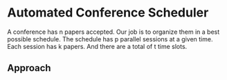 # Automated Conference Scheduler

A  conference has  n  papers  accepted.  Our  job  is  to  organize  them  in  a  best  possible  schedule. 
The schedule has p parallel sessions at a given time. Each session has k papers. And there are a total of t time slots. 

## Approach
